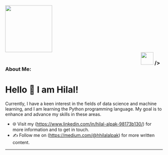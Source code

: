 ### <img src="https://media.giphy.com/media/2fC8cduAc35UIAxHDE/giphy.gif" width="150">&nbsp;&nbsp;&nbsp;&nbsp;&nbsp;&nbsp;&nbsp;&nbsp;&nbsp;&nbsp;&nbsp;&nbsp;&nbsp;&nbsp;&nbsp;&nbsp;&nbsp;&nbsp;&nbsp;&nbsp;&nbsp;&nbsp;&nbsp;&nbsp;&nbsp;&nbsp;&nbsp;&nbsp;&nbsp;&nbsp;&nbsp;&nbsp;&nbsp;&nbsp;&nbsp;&nbsp;&nbsp;&nbsp;&nbsp;&nbsp;&nbsp;&nbsp;&nbsp;&nbsp;&nbsp;&nbsp;&nbsp;&nbsp;&nbsp;&nbsp;&nbsp;&nbsp;&nbsp;&nbsp;&nbsp;&nbsp;&nbsp;&nbsp;&nbsp;&nbsp;&nbsp;&nbsp;&nbsp;&nbsp;&nbsp;&nbsp;&nbsp;&nbsp;&nbsp;&nbsp;&nbsp;&nbsp;&nbsp;&nbsp;&nbsp;&nbsp;&nbsp;&nbsp;&nbsp;&nbsp;&nbsp;&nbsp;&nbsp;&nbsp;&nbsp;&nbsp;&nbsp;&nbsp;&nbsp;&nbsp;&nbsp;&nbsp;&nbsp;&nbsp;&nbsp;&nbsp;&nbsp;&nbsp;&nbsp;&nbsp;&nbsp;&nbsp;&nbsp;&nbsp;&nbsp;&nbsp;&nbsp;&nbsp;&nbsp;&nbsp;&nbsp;&nbsp;<img src="https://c.tenor.com/3dgbcMt6Kx4AAAAi/spider-insect.gif" width="40"> /> About Me:


# Hello 👋 I am Hilal! 
Currently, I have a keen interest in the fields of data science and machine learning, and I am learning the Python programming language. My goal is to enhance and advance my skills in these areas.

- 🌐 Visit my (https://www.linkedin.com/in/hilal-alpak-98173b130/) for more information and to get in touch.
- ✍️ Follow me on (https://medium.com/@hhilalalpak) for more written content.


---
 
